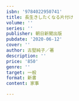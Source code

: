 ```yaml
---
isbn: '9784022950741'
title: 長生きしたくなる片付け
volume: ''
series: ''
publisher: 朝日新聞出版
pubdate: '2020-06-12'
cover: ''
author: 古堅純子／著
description: ''
price: '850'
genre: ''
target: 一般
format: 新書
content: 家事

---
```


